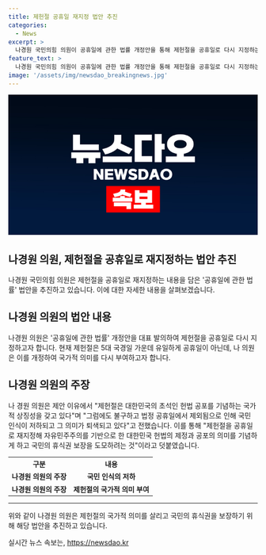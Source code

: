 ```yaml
---
title: 제헌절 공휴일 재지정 법안 추진
categories:
  - News
excerpt: >
  나경원 국민의힘 의원이 공휴일에 관한 법률 개정안을 통해 제헌절을 공휴일로 다시 지정하는 법안을 추진하고 있다. 제헌절은 현재 공휴일이 아닌데, 2005년의 규정 개정으로부터 공휴일이 제외된 적이 있다. 이에 대해 나 의원은 제헌절의 국가적 상징성을 감안할 때 공휴일로 다시 지정해야 한다며 국민의 휴식권을 보장하고자 한다고 전했다. 이에 대한 논의가 이어질 전망이다.
feature_text: >
  나경원 국민의힘 의원이 공휴일에 관한 법률 개정안을 통해 제헌절을 공휴일로 다시 지정하는 법안을 추진하고 있다. 제헌절은 현재 공휴일이 아닌데, 2005년의 규정 개정으로부터 공휴일이 제외된 적이 있다. 이에 대해 나 의원은 제헌절의 국가적 상징성을 감안할 때 공휴일로 다시 지정해야 한다며 국민의 휴식권을 보장하고자 한다고 전했다. 이에 대한 논의가 이어질 전망이다.
image: '/assets/img/newsdao_breakingnews.jpg'
---
```


<p><img src="/assets/img/newsdao_breakingnews.jpg" alt="ontimetimes 속보" /></p>

<h2 data-ke-size="size26">나경원 의원, 제헌절을 공휴일로 재지정하는 법안 추진</h2>

<p data-ke-size="size16">나경원 국민의힘 의원은 제헌절을 공휴일로 재지정하는 내용을 담은 '공휴일에 관한 법률' 법안을 추진하고 있습니다. 이에 대한 자세한 내용을 살펴보겠습니다.</p>

<h2 data-ke-size="size24">나경원 의원의 법안 내용</h2>

<p data-ke-size="size16">나경원 의원은 '공휴일에 관한 법률' 개정안을 대표 발의하여 제헌절을 공휴일로 다시 지정하고자 합니다. 현재 제헌절은 5대 국경일 가운데 유일하게 공휴일이 아닌데, 나 의원은 이를 개정하여 국가적 의미를 다시 부여하고자 합니다.</p>

<h2 data-ke-size="size24">나경원 의원의 주장</h2>

<p data-ke-size="size16">나 경원 의원은 제안 이유에서 "제헌절은 대한민국의 초석인 헌법 공포를 기념하는 국가적 상징성을 갖고 있다"며 "그럼에도 불구하고 법정 공휴일에서 제외됨으로 인해 국민 인식이 저하되고 그 의미가 퇴색되고 있다"고 전했습니다. 이를 통해 "제헌절을 공휴일로 재지정해 자유민주주의를 기반으로 한 대한민국 헌법의 제정과 공포의 의미를 기념하게 하고 국민의 휴식권 보장을 도모하려는 것"이라고 덧붙였습니다.</p>

<table>
    <tr>
        <th>구분</th>
        <th>내용</th>
    </tr>
    <tr>
        <td style="text-align: center; height: 17px;"><b>나경원 의원의 주장</b></td>
        <td style="text-align: center; height: 17px;"><b>국민 인식의 저하</b></td>
    </tr>
    <tr>
        <td style="text-align: center; height: 17px;"><b>나경원 의원의 주장</b></td>
        <td style="text-align: center; height: 17px;"><b>제헌절의 국가적 의미 부여</b></td>
    </tr>
</table>

<hr>

<p data-ke-size="size16">위와 같이 나경원 의원은 제헌절의 국가적 의미를 살리고 국민의 휴식권을 보장하기 위해 해당 법안을 추진하고 있습니다.</p>
실시간 뉴스 속보는, <a href="https://newsdao.kr" rel="dofollow">https://newsdao.kr</a>


